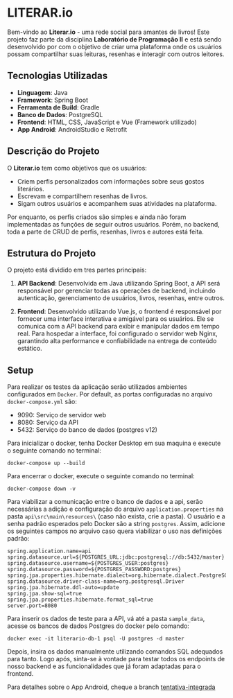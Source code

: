 # LITERAR.io

Bem-vindo ao **Literar.io** - uma rede social para amantes de livros! Este projeto faz parte da disciplina **Laboratório de Programação II** e está sendo desenvolvido por com o objetivo de criar uma plataforma onde os usuários possam compartilhar suas leituras, resenhas e interagir com outros leitores.

## Tecnologias Utilizadas

- **Linguagem**: Java
- **Framework**: Spring Boot
- **Ferramenta de Build**: Gradle
- **Banco de Dados**: PostgreSQL
- **Frontend**: HTML, CSS, JavaScript e Vue (Framework utilizado)
- **App Android**: AndroidStudio e Retrofit

## Descrição do Projeto

O **Literar.io** tem como objetivos que os usuários:

- Criem perfis personalizados com informações sobre seus gostos literários.
- Escrevam e compartilhem resenhas de livros.
- Sigam outros usuários e acompanhem suas atividades na plataforma.

Por enquanto, os perfis criados são simples e ainda não foram implementadas as funções de seguir outros usuários. Porém, no backend, toda a parte de CRUD de perfis, resenhas, livros e autores está feita.

## Estrutura do Projeto

O projeto está dividido em tres partes principais:

1. **API Backend**: Desenvolvida em Java utilizando Spring Boot, a API será responsável por gerenciar todas as operações de backend, incluindo autenticação, gerenciamento de usuários, livros, resenhas, entre outros.

2. **Frontend**: Desenvolvido utilizando Vue.js, o frontend é responsável por fornecer uma interface interativa e amigável para os usuários. Ele se comunica com a API backend para exibir e manipular dados em tempo real. Para hospedar a interface, foi configurado o servidor web Nginx, garantindo alta performance e confiabilidade na entrega de conteúdo estático.

## Setup

Para realizar os testes da aplicação serão utilizados ambientes configurados em `Docker`. Por default, as portas configuradas no arquivo `docker-compose.yml` são:
- 9090: Serviço de servidor web
- 8080: Serviço da API
- 5432: Serviço do banco de dados (postgres v12)

Para inicializar o docker, tenha Docker Desktop em sua maquina e execute o seguinte comando no terminal:
```
docker-compose up --build
```
Para encerrar o docker, execute o seguinte comando no terminal:
```
docker-compose down -v
```
Para viabilizar a comunicação entre o banco de dados e a api, serão necessárias a adição e configuração do arquivo `application.properties` na pasta `api\src\main\resources\` (caso não exista, crie a pasta).
O usuário e a senha padrão esperados pelo Docker são a string `postgres`. Assim, adicione os seguintes campos no arquivo caso quera viabilizar o uso nas definições padrão: 
```
spring.application.name=api
spring.datasource.url=${POSTGRES_URL:jdbc:postgresql://db:5432/master}
spring.datasource.username=${POSTGRES_USER:postgres}
spring.datasource.password=${POSTGRES_PASSWORD:postgres}
spring.jpa.properties.hibernate.dialect=org.hibernate.dialect.PostgreSQLDialect
spring.datasource.driver-class-name=org.postgresql.Driver
spring.jpa.hibernate.ddl-auto=update
spring.jpa.show-sql=true
spring.jpa.properties.hibernate.format_sql=true
server.port=8080
```
Para inserir os dados de teste para a API, vá até a pasta `sample_data`, acesse os bancos de dados Postgres do docker pelo comando:
```
docker exec -it literario-db-1 psql -U postgres -d master 
```
Depois, insira os dados manualmente utilizando comandos SQL adequados para tanto. Logo após, sinta-se à vontade para testar todos os endpoints de nosso backend e as funcionalidades que já foram adaptadas para o frontend. 

Para detalhes sobre o App Android, cheque a branch [tentativa-integrada](https://github.com/jvpcms/literar.io/tree/tentativa-integrada)
